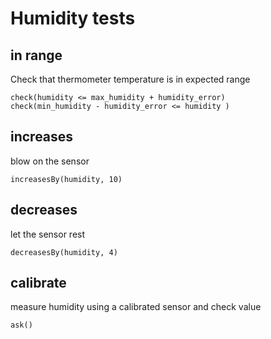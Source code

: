 # Humidity tests

## in range

Check that thermometer temperature is in expected range

    check(humidity <= max_humidity + humidity_error)
    check(min_humidity - humidity_error <= humidity )

## increases
    
blow on the sensor

    increasesBy(humidity, 10)

## decreases
    
let the sensor rest

    decreasesBy(humidity, 4)

## calibrate

measure humidity using a calibrated sensor and check value

    ask()
